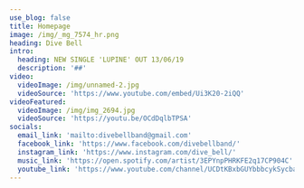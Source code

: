 ```yaml
---
use_blog: false
title: Homepage
image: /img/_mg_7574_hr.png
heading: Dive Bell
intro:
  heading: NEW SINGLE 'LUPINE' OUT 13/06/19
  description: '##'
video:
  videoImage: /img/unnamed-2.jpg
  videoSource: 'https://www.youtube.com/embed/Ui3K20-2iQQ'
videoFeatured:
  videoImage: /img/img_2694.jpg
  videoSource: 'https://youtu.be/OCdDqlbTPSA'
socials:
  email_link: 'mailto:divebellband@gmail.com'
  facebook_link: 'https://www.facebook.com/divebellband/'
  instagram_link: 'https://www.instagram.com/dive_bell/'
  music_link: 'https://open.spotify.com/artist/3EPYnpPHRKFE2q17CP904C'
  youtube_link: 'https://www.youtube.com/channel/UCDtKBxbGUYbbbcykSycbayA'
---
```


